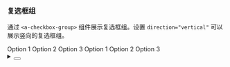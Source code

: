 ### 复选框组

通过 `<a-checkbox-group>` 组件展示复选框组。设置 `direction="vertical"` 可以展示竖向的复选框组。

<div class="cell-demo vp-raw">
  <yc-space
    direction="vertical"
    size="large">
    <yc-checkbox-group :default-value="['1']">
      <yc-checkbox value="1">Option 1</yc-checkbox>
      <yc-checkbox value="2">Option 2</yc-checkbox>
      <yc-checkbox value="3">Option 3</yc-checkbox>
    </yc-checkbox-group>
    <yc-checkbox-group direction="vertical">
      <yc-checkbox value="1">Option 1</yc-checkbox>
      <yc-checkbox value="2">Option 2</yc-checkbox>
      <yc-checkbox value="3">Option 3</yc-checkbox>
    </yc-checkbox-group>
  </yc-space>
</div>

<details>
<summary>
 <button class="code-btn"  >
    <icon-code />
 </button>
</summary>

```vue
<template>
  <yc-space
    direction="vertical"
    size="large">
    <yc-checkbox-group :default-value="['1']">
      <yc-checkbox value="1">Option 1</yc-checkbox>
      <yc-checkbox value="2">Option 2</yc-checkbox>
      <yc-checkbox value="3">Option 3</yc-checkbox>
    </yc-checkbox-group>
    <yc-checkbox-group direction="vertical">
      <yc-checkbox value="1">Option 1</yc-checkbox>
      <yc-checkbox value="2">Option 2</yc-checkbox>
      <yc-checkbox value="3">Option 3</yc-checkbox>
    </yc-checkbox-group>
  </yc-space>
</template>
```

</details>
